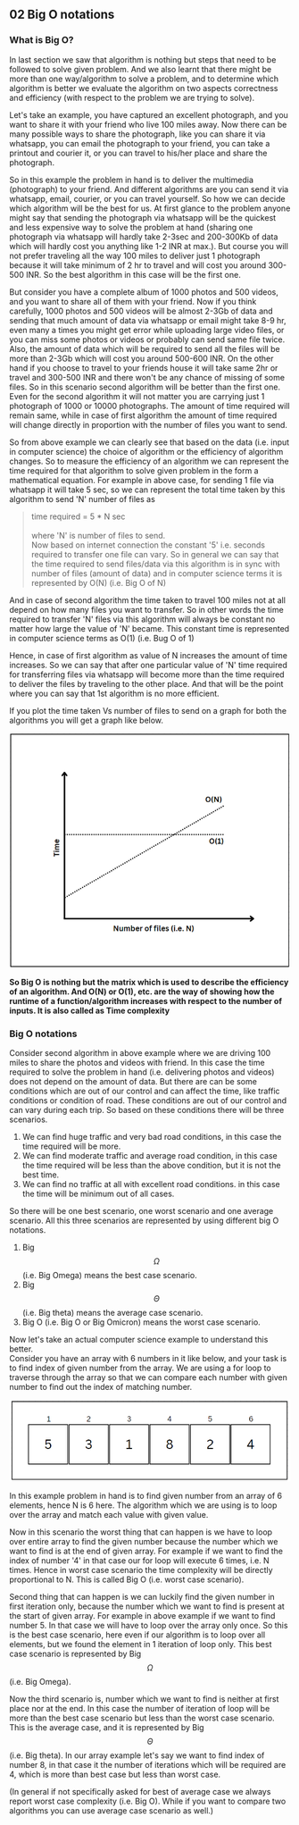 ## 02 Big O notations

### What is Big O?
In last section we saw that algorithm is nothing but steps that need to be followed to solve given problem. And we also 
learnt that there might be more than one way/algorithm to solve a problem, and to determine which algorithm is better we
evaluate the algorithm on two aspects correctness and efficiency (with respect to the problem we are trying to solve).

Let's take an example, you have captured an excellent photograph, and you want to share it with your friend who live 100 
miles away. Now there can be many possible ways to share the photograph, like you can share it via whatsapp, you can email 
the photograph to your friend, you can take a printout and courier it, or you can travel to his/her place and share the 
photograph. 

So in this example the problem in hand is to deliver the multimedia (photograph) to your friend. And different algorithms 
are you can send it via whatsapp, email, courier, or you can travel yourself. So how we can decide which algorithm will be 
the best for us. At first glance to the problem anyone might say that sending the photograph via whatsapp will be the quickest
and less expensive way to solve the problem at hand (sharing one photograph via whatsapp will hardly take 2-3sec and 200-300Kb 
of data which will hardly cost you anything like 1-2 INR at max.). But course you will not prefer traveling all the way 100 
miles to deliver just 1 photograph because it will take minimum of 2 hr to travel and will cost you around 300-500 INR. 
So the best algorithm in this case will be the first one. 

But consider you have a complete album of 1000 photos and 500 videos, and you want to share all of them with your friend. Now if you think 
carefully, 1000 photos and 500 videos will be almost 2-3Gb of data and sending that much amount of data via whatsapp or email
might take 8-9 hr, even many a times you might get error while uploading large video files, or you can miss some photos 
or videos or probably can send same file twice. Also, the amount of data which will be required to send all the files will 
be more than 2-3Gb which will cost you around 500-600 INR. On the other hand if you choose to travel to your friends house 
it will take same 2hr or travel and 300-500 INR and there won't be any chance of missing of some files. So in this scenario
second algorithm will be better than the first one. Even for the second algorithm it will not matter you are carrying just 1 photograph
of 1000 or 10000 photographs. The amount of time required will remain same, while in case of first algorithm the amount of 
time required will change directly in proportion with the number of files you want to send.

So from above example we can clearly see that based on the data (i.e. input in computer science) the choice of algorithm 
or the efficiency of algorithm changes. So to measure the efficiency of an algorithm we can represent the time required 
for that algorithm to solve given problem in the form a mathematical equation. For example in above case, for sending 1
file via whatsapp it will take 5 sec, so we can represent the total time taken by this algorithm to send 'N' number of files 
as

>time required = 5 * N sec 
> <br>
> <br>where 'N' is number of files to send. 
> <br>Now based on internet connection the constant '5' i.e. seconds required to transfer one file can vary. So in general
> we can say that the time required to send files/data via this algorithm is in sync with number of files (amount of data)
> and in computer science terms it is represented by O(N) (i.e. Big O of N)

And in case of second algorithm the time taken to travel 100 miles not at all depend on how many files you want to transfer.
So in other words the time required to transfer 'N' files via this algorithm will always be constant no matter how large 
the value of 'N' became. This constant time is represented in computer science terms as O(1) (i.e. Bug O of 1)

Hence, in case of first algorithm as value of N increases the amount of time increases. So we can say that after one particular
value of 'N' time required for transferring files via whatsapp will become more than the time required to deliver the files 
by traveling to the other place. And that will be the point where you can say that 1st algorithm is no more efficient.

If you plot the time taken Vs number of files to send on a graph for both the algorithms you will get a graph like below.

![Time complexity graph for O(N) and O(1)](https://github.com/Akhil-Selukar/DSA-Prep/blob/master/02-Big%20O%20notations/images/O(N)%20vs%20O(1).png)


**So Big O is nothing but the matrix which is used to describe the efficiency of an algorithm.
And O(N) or O(1), etc. are the way of showing how the runtime of a function/algorithm increases with 
respect to the number of inputs. It is also called as Time complexity** 

### Big O notations

Consider second algorithm in above example where we are driving 100 miles to share the photos and videos with friend. In 
this case the time required to solve the problem in hand (i.e. delivering photos and videos) does not depend on the amount 
of data. But there are can be some conditions which are out of our control and can affect the time, like traffic conditions 
or condition of road. These conditions are out of our control and can vary during each trip. So based on these conditions
there will be three scenarios.
1. We can find huge traffic and very bad road conditions, in this case the time required will be more.
2. We can find moderate traffic and average road condition, in this case the time required will be less than the above condition, but it is not the best time.
3. We can find no traffic at all with excellent road conditions. in this case the time will be minimum out of all cases. 

So there will be one best scenario, one worst scenario and one average scenario. All this three scenarios are represented 
by using different big O notations.
1. Big $$\Omega$$ (i.e. Big Omega) means the best case scenario.
2. Big $$\Theta$$ (i.e. Big theta) means the average case scenario.
3. Big O (i.e. Big O or Big Omicron) means the worst case scenario.

Now let's take an actual computer science example to understand this better.<br>
Consider you have an array with 6 numbers in it like below, and your task is to find index of given number from the array.
We are using a for loop to traverse through the array so that we can compare each number with given number to find out the 
index of matching number.

![Array example 1(02-Big O notations/images/Array_example-1.png)](https://github.com/Akhil-Selukar/DSA-Prep/blob/master/02-Big%20O%20notations/images/Array_example-1.png)

In this example problem in hand is to find given number from an array of 6 elements, hence N is 6 here.
The algorithm which we are using is to loop over the array and match each value with given value.

Now in this scenario the worst thing that can happen is we have to loop over entire array to find the given number because
the number which we want to find is at the end of given array.
For example if we want to find the index of number '4' in that case our for loop will execute 6 times, i.e. N times.
Hence in worst case scenario the time complexity will be directly proportional to N. This is called Big O (i.e. worst case scenario).

Second thing that can happen is we can luckily find the given number in first iteration only, because the number which we 
want to find is present at the start of given array. For example in above example if we want to find number 5. In that case
we will have to loop over the array only once. So this is the best case scenario, here even if our algorithm is to loop over
all elements, but we found the element in 1 iteration of loop only. This best case scenario is represented by Big $$\Omega$$ 
(i.e. Big Omega). 

Now the third scenario is, number which we want to find is neither at first place nor at the end. In this case the number 
of iteration of loop will be more than the best case scenario but less than the worst case scenario. This is the average 
case, and it is represented by Big $$\Theta$$ (i.e. Big theta). In our array example let's say we want to find index of number 
8, in that case it the number of iterations which will be required are 4, which is more than best case but less than worst case.

(In general if not specifically asked for best of average case we always report worst case complexity (i.e. Big O). While
if you want to compare two algorithms you can use average case scenario as well.)

